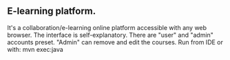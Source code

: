 <h2>E-learning platform.</h2>
It's a collaboration/e-learning online platform accessible with any web browser.
The interface is self-explanatory.
There are "user" and "admin" accounts preset. "Admin" can remove and edit the courses.
Run from IDE or with:
mvn exec:java
